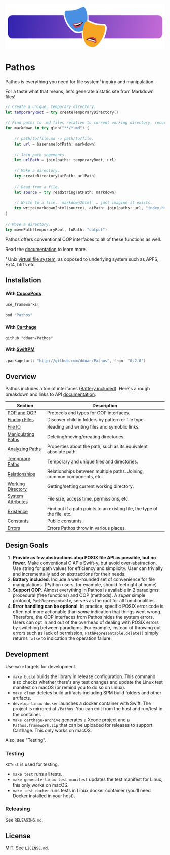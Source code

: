 ![Banner](Resources/Assets/Banner.png)

# Pathos

Pathos is everything you need for file system¹ inquiry and manipulation.

For a taste what that means, let's generate a static site from Markdown files!

```swift
// Create a unique, temporary directory.
let temporaryRoot = try createTemporaryDirectory()

// Find paths to .md files relative to current working directory, recursively.
for markdown in try glob("**/*.md") {

    // path/to/file.md -> path/to/file.
    let url = basename(ofPath: markdown)

    // Join path segements.
    let urlPath = join(paths: temporaryRoot, url)

    // Make a directory.
    try createDirectory(atPath: urlPath)

    // Read from a file.
    let source = try readString(atPath: markdown)

    // Write to a file. `markdown2html` … just imagine it exists.
    try write(markdown2html(source), atPath: join(paths: url, "index.html"))
}

// Move a directory.
try movePath(temporaryRoot, toPath: "output")
```

Pathos offers conventional OOP interfaces to all of these functions as well.

Read the [documentation][] to learn more.

¹ Unix [virtual file system][], as opposed to underlying system such as APFS,
Ext4, btrfs etc.

[documentation]: https://dduan.github.io/Pathos
[virtual file system]: https://en.wikipedia.org/wiki/Virtual_file_system

## Installation

#### With [CocoaPods](http://cocoapods.org/)

```ruby
use_frameworks!

pod "Pathos"
```

#### With [Carthage](https://github.com/Carthage/Carthage)

```
github "dduan/Pathos"
```

#### With [SwiftPM](https://swift.org/package-manager)

```swift
.package(url: "http://github.com/dduan/Pathos", from: "0.2.0")
```
## Overview

Pathos includes a ton of interfaces ([Battery included](#design-goals)). Here's
a rough breakdown and links to API [documentation][].

|Section                 | Description                                                               |
|------------------------|---------------------------------------------------------------------------|
| [POP and OOP][]        | Protocols and types for OOP interfaces.                                   |
| [Finding Files][]      | Discover child in folders by pattern or file type.                        |
| [File IO][]            | Reading and writing files and symoblic links.                             |
| [Manipulating Paths][] | Deleting/moving/creating directories.                                     |
| [Analyzing Paths][]    | Properties about the path, such as its equivalent absolute path.          |
| [Temporary Paths][]    | Temporary and unique files and directories.                               |
| [Relationships][]      | Relationships between multiple paths. Joining, common components, etc.    |
| [Working Directory][]  | Getting/setting current working directory.                                |
| [System Attributes][]  | File size, access time, permissions, etc.                                 |
| [Existence][]          | Find out if a path points to an existing file, the type of the file, etc. |
| [Constants][]          | Public constants.                                                         |
| [Errors][]             | Errors Pathos throw in various places.                                    |

[POP and OOP]: https://dduan.github.io/Pathos/POP%20and%20OOP.html
[Finding Files]: https://dduan.github.io/Pathos/Finding%20Files.html
[File IO]: https://dduan.github.io/Pathos/File%20IO.html
[Manipulating Paths]: https://dduan.github.io/Pathos/Manipulating%20Paths.html
[Analyzing Paths]: https://dduan.github.io/Pathos/Analyzing%20Paths.html
[Temporary Paths]: https://dduan.github.io/Pathos/Temporary%20Paths.html
[Relationships]: https://dduan.github.io/Pathos/Relationship.html
[Working Directory]: https://dduan.github.io/Pathos/Working%20Directory.html
[System Attributes]: https://dduan.github.io/Pathos/System%20Attributes.html
[Existence]: https://dduan.github.io/Pathos/Existence.html
[Constants]: https://dduan.github.io/Pathos/Constants.html
[Errors]: https://dduan.github.io/Pathos/Errors.html

## Design Goals

1. **Provide as few abstractions atop POSIX file API as possible, but no
   fewer.** Make conventional C APIs Swift-y, but avoid over-abstraction. Use
   string for path values for efficiency and simplicity. User can trivially and
   incrementally add on abstractions for their needs.
2. **Battery included**. Include a well-rounded set of convenience for file
   manipulations. (Python users, for example, should feel right at home).
3. **Support OOP**. Almost everything in Pathos is available in 2 paradigms:
   procedural (free functions) and OOP (methods). A _super_ simple protocol,
   `PathRepresentable`, serves as the root for all functionalities.
4. **Error handling can be optional**. In practice, specific POSIX error code is
   often not more actionable than _some_ indication that things went wrong.
   Therefore, the OOP interfaces from Pathos hides the system errors. Users can
   opt in and out of the overhead of dealing with POSIX errors by switching
   between paradigms. For example, instead of throwing out errors such as lack
   of permission, `PathRepresentable.delete()` simply returns `false` to
   indication the operation failure.

## Development

Use `make` targets for development.

- `make build` builds the library in release configuration. This command also
  checks whether there's any test changes and update the Linux test manifest
  on macOS (or remind you to do so on Linux).
- `make clean` deletes build artifacts including SPM build folders and other
  artifacts.
- `develop-linux-docker` launches a docker container with Swift. The project is
  mirrored at `/Pathos`. You can edit from the host and run/test in the
  container.
- `make carthage-archive` generates a Xcode project and a `Pathos.framework.zip`
  that can be uploaded for releases to support Carthage. This only works on
  macOS.

Also, see "Testing".

### Testing

`XCTest` is used for testing.

- `make test` runs all tests.
- `make generate-linux-test-manifest` updates the test manifest for Linux, this
  only works on macOS.
- `make test-docker` runs tests in Linux docker container (you'll need Docker
  installed in your host).

### Releasing

See `RELEASING.md`.

## License

MIT. See `LICENSE.md`.
